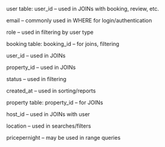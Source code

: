 user table:
user_id – used in JOINs with booking, review, etc.

email – commonly used in WHERE for login/authentication

role – used in filtering by user type

booking table:
booking_id – for joins, filtering

user_id – used in JOINs

property_id – used in JOINs

status – used in filtering

created_at – used in sorting/reports

property table:
property_id – for JOINs

host_id – used in JOINs with user

location – used in searches/filters

pricepernight – may be used in range queries

